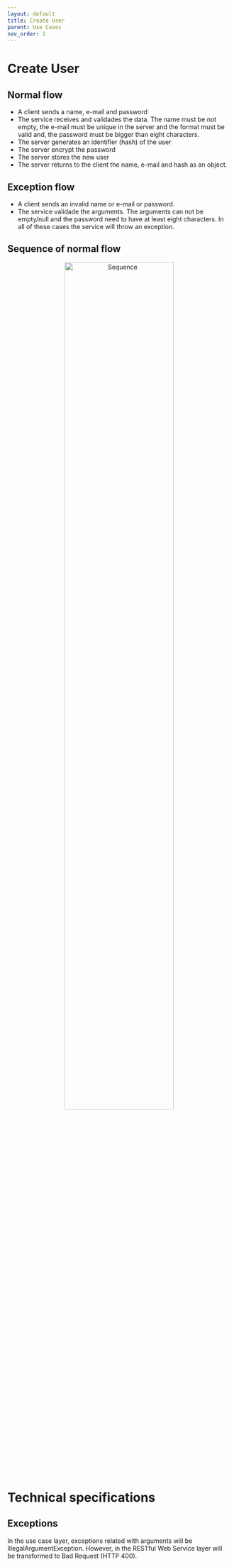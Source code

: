 ```yaml
---
layout: default
title: Create User
parent: Use Cases
nav_order: 1
---
```


# Create User

## Normal flow

* A client sends a name, e-mail and password
* The service receives and validades the data. The name must be not empty, the e-mail must be unique in the server and the format must be valid and, the password must be bigger than eight characters.
* The server generates an identifier (hash) of the user
* The server encrypt the password
* The server stores the new user
* The server returns to the client the name, e-mail and hash as an object.

## Exception flow

* A client sends an invalid name or e-mail or password.
* The service validade the arguments. The arguments can not be empty/null and the password need to have at least eight characters. In all of these cases the service will throw an exception.

## Sequence of normal flow

<center>
    <a href="http://www.plantuml.com/plantuml/proxy?cache=no&src=https://raw.githubusercontent.com/orion-services/users/feature/architecture/docs/usecases/create/sequence.puml">
    <img src="http://www.plantuml.com/plantuml/proxy?cache=no&src=https://raw.githubusercontent.com/orion-services/users/feature/architecture/docs/usecases/create/sequence.puml" alt="Sequence" width="70%" height="70%"/>
    </a>
</center>

# Technical specifications

## Exceptions

In the use case layer, exceptions related with arguments will be IllegalArgumentException. However, in the RESTful Web Service layer will be transformed to Bad Request (HTTP 400).